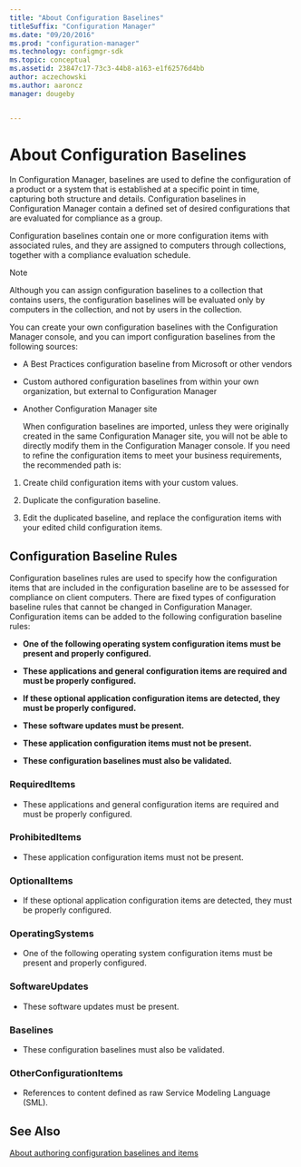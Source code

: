 ```yaml
---
title: "About Configuration Baselines"
titleSuffix: "Configuration Manager"
ms.date: "09/20/2016"
ms.prod: "configuration-manager"
ms.technology: configmgr-sdk
ms.topic: conceptual
ms.assetid: 23847c17-73c3-44b8-a163-e1f62576d4bb
author: aczechowski
ms.author: aaroncz
manager: dougeby


---
```

# About Configuration Baselines
In Configuration Manager, baselines are used to define the configuration of a product or a system that is established at a specific point in time, capturing both structure and details. Configuration baselines in Configuration Manager contain a defined set of desired configurations that are evaluated for compliance as a group.  

 Configuration baselines contain one or more configuration items with associated rules, and they are assigned to computers through collections, together with a compliance evaluation schedule.  

> [!NOTE]
>  Although you can assign configuration baselines to a collection that contains users, the configuration baselines will be evaluated only by computers in the collection, and not by users in the collection.  

 You can create your own configuration baselines with the Configuration Manager console, and you can import configuration baselines from the following sources:  

- A Best Practices configuration baseline from Microsoft or other vendors  

- Custom authored configuration baselines from within your own organization, but external to Configuration Manager  

- Another Configuration Manager site  

  When configuration baselines are imported, unless they were originally created in the same Configuration Manager site, you will not be able to directly modify them in the Configuration Manager console. If you need to refine the configuration items to meet your business requirements, the recommended path is:  

1.  Create child configuration items with your custom values.  

2.  Duplicate the configuration baseline.  

3.  Edit the duplicated baseline, and replace the configuration items with your edited child configuration items.  

## Configuration Baseline Rules  
 Configuration baselines rules are used to specify how the configuration items that are included in the configuration baseline are to be assessed for compliance on client computers. There are fixed types of configuration baseline rules that cannot be changed in Configuration Manager. Configuration items can be added to the following configuration baseline rules:  

-   **One of the following operating system configuration items must be present and properly configured.**  

-   **These applications and general configuration items are required and must be properly configured.**  

-   **If these optional application configuration items are detected, they must be properly configured.**  

-   **These software updates must be present.**  

-   **These application configuration items must not be present.**  

-   **These configuration baselines must also be validated.**  

### RequiredItems  

-   These applications and general configuration items are required and must be properly configured.  

### ProhibitedItems  

-   These application configuration items must not be present.  

### OptionalItems  

-   If these optional application configuration items are detected, they must be properly configured.  

### OperatingSystems  

-   One of the following operating system configuration items must be present and properly configured.  

### SoftwareUpdates  

-   These software updates must be present.  

### Baselines  

-   These configuration baselines must also be validated.  

### OtherConfigurationItems  

-   References to content defined as raw Service Modeling Language (SML).  

## See Also

[About authoring configuration baselines and items](/sccm/develop/compliance/about-authoring-configuration-baselines-and-configuration-items)
